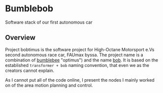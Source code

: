 # Bumblebob

Software stack of our first autonomous car

## Overview

Project bobtimus is the software project for High-Octane Motorsport e.Vs second autonomous race car, FAUmax byssa. The project name is a combination of [bumblebee](https://en.wikipedia.org/wiki/Bumblebee_(Transformers)) "optimus") and the name [bob](https://en.wikipedia.org/wiki/Bob_(given_name) "bob"). It is based on the established `transformer + bob` naming convention, that even we as the creators cannot explain.

As I cannot put all of the code online, I present the nodes I mainly worked on of the area motion planning and control. 
